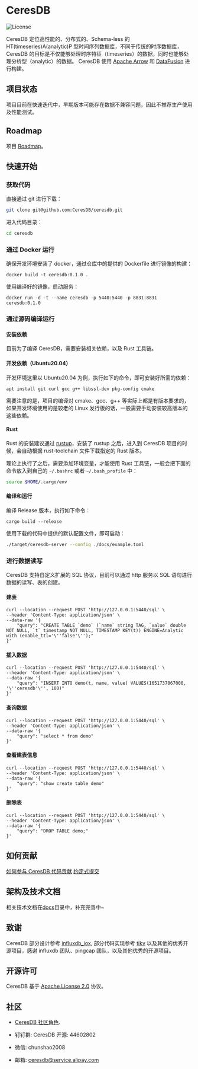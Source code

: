 # CeresDB 

![License](https://img.shields.io/badge/license-Apache--2.0-green.svg)

CeresDB 定位高性能的、分布式的、Schema-less 的 HT(timeseries)A(analytic)P 型时间序列数据库，不同于传统的时序数据库，CeresDB 的目标是不仅能够处理时序特征（timeseries）的数据，同时也能够处理分析型（analytic）的数据。
CeresDB 使用 [Apache Arrow](https://arrow.apache.org/) 和 [DataFusion](https://arrow.apache.org/blog/2019/02/04/datafusion-donation/) 进行构建。


## 项目状态
项目目前在快速迭代中，早期版本可能存在数据不兼容问题，因此不推荐生产使用及性能测试。

## Roadmap
项目 [Roadmap](./docs/roadmap.md)。

## 快速开始
### 获取代码
直接通过 git 进行下载：
```bash
git clone git@github.com:CeresDB/ceresdb.git
```

进入代码目录：
```bash
cd ceresdb
```

### 通过 Docker 运行
确保开发环境安装了 docker，通过仓库中的提供的 Dockerfile 进行镜像的构建：
```shell
docker build -t ceresdb:0.1.0 .
```

使用编译好的镜像，启动服务：
```shell
docker run -d -t --name ceresdb -p 5440:5440 -p 8831:8831 ceresdb:0.1.0
```

### 通过源码编译运行
#### 安装依赖
目前为了编译 CeresDB，需要安装相关依赖，以及 Rust 工具链。

#### 开发依赖（Ubuntu20.04）
开发环境这里以 Ubuntu20.04 为例，执行如下的命令，即可安装好所需的依赖：
```shelll
apt install git curl gcc g++ libssl-dev pkg-config cmake
```

需要注意的是，项目的编译对 cmake、gcc、g++ 等实际上都是有版本要求的，如果开发环境使用的是较老的 Linux 发行版的话，一般需要手动安装较高版本的这些依赖。

#### Rust
Rust 的安装建议通过 [rustup](https://rustup.rs/)，安装了 rustup 之后，进入到 CeresDB 项目的时候，会自动根据 rust-toolchain 文件下载指定的 Rust 版本。

理论上执行了之后，需要添加环境变量，才能使用 Rust 工具链，一般会把下面的命令放入到自己的 `~/.bashrc` 或者 `~/.bash_profile` 中：
```bash
source $HOME/.cargo/env
```

#### 编译和运行
编译 Release 版本，执行如下命令：
```
cargo build --release
```

使用下载的代码中提供的默认配置文件，即可启动：
```bash
./target/ceresdb-server --config ./docs/example.toml
```

### 进行数据读写
CeresDB 支持自定义扩展的 SQL 协议，目前可以通过 http 服务以 SQL 语句进行数据的读写、表的创建。
#### 建表
```shell
curl --location --request POST 'http://127.0.0.1:5440/sql' \
--header 'Content-Type: application/json' \
--data-raw '{
    "query": "CREATE TABLE `demo` (`name` string TAG, `value` double NOT NULL, `t` timestamp NOT NULL, TIMESTAMP KEY(t)) ENGINE=Analytic with (enable_ttl='\''false'\'');"
}'
```

#### 插入数据
```shell
curl --location --request POST 'http://127.0.0.1:5440/sql' \
--header 'Content-Type: application/json' \
--data-raw '{
    "query": "INSERT INTO demo(t, name, value) VALUES(1651737067000, '\''ceresdb'\'', 100)"
}'
```

#### 查询数据
```shell
curl --location --request POST 'http://127.0.0.1:5440/sql' \
--header 'Content-Type: application/json' \
--data-raw '{
    "query": "select * from demo"
}'
```

#### 查看建表信息
```shell
curl --location --request POST 'http://127.0.0.1:5440/sql' \
--header 'Content-Type: application/json' \
--data-raw '{
    "query": "show create table demo"
}'
```

#### 删除表
```shell
curl --location --request POST 'http://127.0.0.1:5440/sql' \
--header 'Content-Type: application/json' \
--data-raw '{
    "query": "DROP TABLE demo;"
}'
```

## 如何贡献
[如何参与 CeresDB 代码贡献](CONTRIBUTING.md)
[约定式提交](docs/conventional-commit.md)

## 架构及技术文档
相关技术文档在[docs](docs)目录中，补充完善中~

## 致谢
CeresDB 部分设计参考 [influxdb_iox](https://github.com/influxdata/influxdb_iox), 部分代码实现参考 [tikv](https://github.com/tikv/tikv) 以及其他的优秀开源项目，感谢 influxdb 团队、pingcap 团队，以及其他优秀的开源项目。

## 开源许可
CeresDB 基于 [Apache License 2.0](./LICENSE) 协议。

## 社区
- [CeresDB 社区角色](docs/roles.md).

- 钉钉群: CeresDB 开源: 44602802
- 微信: chunshao2008
- 邮箱: ceresdb@service.alipay.com
